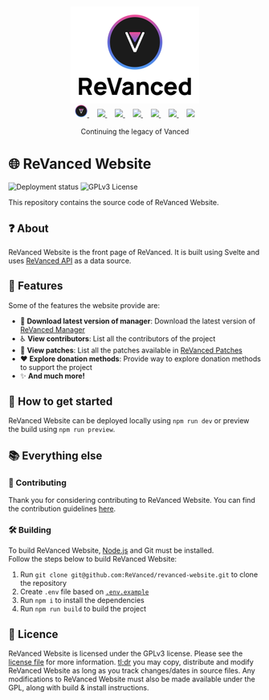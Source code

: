 <p align="center">
  <picture>
    <source
      width="256px"
      media="(prefers-color-scheme: dark)"
      srcset="assets/revanced-headline/revanced-headline-vertical-dark.svg"
    >
    <img 
      width="256px"
      src="assets/revanced-headline/revanced-headline-vertical-light.svg"
    >
  </picture>
  <br>
  <a href="https://revanced.app/">
     <picture>
         <source height="24px" media="(prefers-color-scheme: dark)" srcset="assets/revanced-logo/revanced-logo.svg" />
         <img height="24px" src="assets/revanced-logo/revanced-logo.svg" />
     </picture>
   </a>&nbsp;&nbsp;&nbsp;
   <a href="https://github.com/ReVanced">
       <picture>
           <source height="24px" media="(prefers-color-scheme: dark)" srcset="https://i.ibb.co/dMMmCrW/Git-Hub-Mark.png" />
           <img height="24px" src="https://i.ibb.co/9wV3HGF/Git-Hub-Mark-Light.png" />
       </picture>
   </a>&nbsp;&nbsp;&nbsp;
   <a href="http://revanced.app/discord">
       <picture>
           <source height="24px" media="(prefers-color-scheme: dark)" srcset="https://user-images.githubusercontent.com/13122796/178032563-d4e084b7-244e-4358-af50-26bde6dd4996.png" />
           <img height="24px" src="https://user-images.githubusercontent.com/13122796/178032563-d4e084b7-244e-4358-af50-26bde6dd4996.png" />
       </picture>
   </a>&nbsp;&nbsp;&nbsp;
   <a href="https://reddit.com/r/revancedapp">
       <picture>
           <source height="24px" media="(prefers-color-scheme: dark)" srcset="https://user-images.githubusercontent.com/13122796/178032351-9d9d5619-8ef7-470a-9eec-2744ece54553.png" />
           <img height="24px" src="https://user-images.githubusercontent.com/13122796/178032351-9d9d5619-8ef7-470a-9eec-2744ece54553.png" />
       </picture>
   </a>&nbsp;&nbsp;&nbsp;
   <a href="https://t.me/app_revanced">
      <picture>
         <source height="24px" media="(prefers-color-scheme: dark)" srcset="https://user-images.githubusercontent.com/13122796/178032213-faf25ab8-0bc3-4a94-a730-b524c96df124.png" />
         <img height="24px" src="https://user-images.githubusercontent.com/13122796/178032213-faf25ab8-0bc3-4a94-a730-b524c96df124.png" />
      </picture>
   </a>&nbsp;&nbsp;&nbsp;
   <a href="https://x.com/revancedapp">
      <picture>
         <source media="(prefers-color-scheme: dark)" srcset="https://user-images.githubusercontent.com/93124920/270180600-7c1b38bf-889b-4d68-bd5e-b9d86f91421a.png">
         <img height="24px" src="https://user-images.githubusercontent.com/93124920/270108715-d80743fa-b330-4809-b1e6-79fbdc60d09c.png" />
      </picture>
   </a>&nbsp;&nbsp;&nbsp;
   <a href="https://www.youtube.com/@ReVanced">
      <picture>
         <source height="24px" media="(prefers-color-scheme: dark)" srcset="https://user-images.githubusercontent.com/13122796/178032714-c51c7492-0666-44ac-99c2-f003a695ab50.png" />
         <img height="24px" src="https://user-images.githubusercontent.com/13122796/178032714-c51c7492-0666-44ac-99c2-f003a695ab50.png" />
     </picture>
   </a>
   <br>
   <br>
   Continuing the legacy of Vanced
</p>

# 🌐 ReVanced Website

![Deployment status](https://img.shields.io/github/actions/workflow/status/ReVanced/revanced-website/deploy.yml)
![GPLv3 License](https://img.shields.io/badge/License-GPL%20v3-yellow.svg)

This repository contains the source code of ReVanced Website.

## ❓ About

ReVanced Website is the front page of ReVanced. 
It is built using Svelte and uses [ReVanced API](https://github.com/ReVanced/revanced-api) as a data source.

## 💪 Features

Some of the features the website provide are:

* 🔽 **Download latest version of manager**: Download the latest version of [ReVanced Manager](https://github.com/ReVanced/revanced-manager)
* ♿ **View contributors**: List all the contributors of the project
* 🔎 **View patches**: List all the patches available in [ReVanced Patches](https://github.com/ReVanced/revanced-patches)
* ❤️ **Explore donation methods**: Provide way to explore donation methods to support the project
* ✨ **And much more!**

## 🚀 How to get started

ReVanced Website can be deployed locally using `npm run dev` or preview the build using `npm run preview`. 

## 📚 Everything else

### 📙 Contributing

Thank you for considering contributing to ReVanced Website. You can find the contribution guidelines [here](CONTRIBUTING.md).

### 🛠️ Building

To build ReVanced Website, [Node.js](https://nodejs.org/en/download) and Git must be installed.  
Follow the steps below to build ReVanced Website:

1. Run `git clone git@github.com:ReVanced/revanced-website.git` to clone the repository
2. Create `.env` file based on [`.env.example`](.env.example)
3. Run `npm i` to install the dependencies
4. Run `npm run build` to build the project

## 📜 Licence

ReVanced Website is licensed under the GPLv3 license. Please see the [license file](LICENSE) for more information.
[tl;dr](https://www.tldrlegal.com/license/gnu-general-public-license-v3-gpl-3) you may copy, distribute and modify ReVanced Website as long as you track changes/dates in source files.
Any modifications to ReVanced Website must also be made available under the GPL,
along with build & install instructions.
